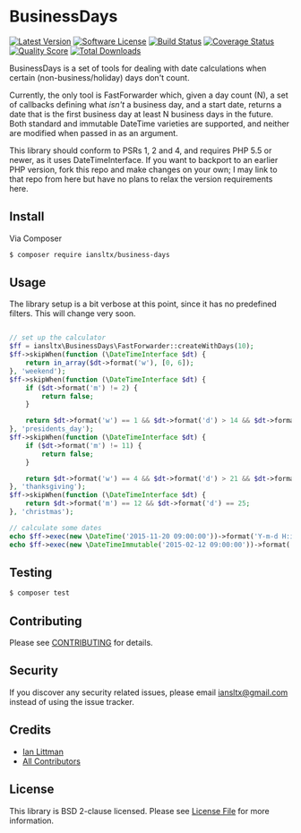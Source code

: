 # BusinessDays

[![Latest Version](https://img.shields.io/github/release/iansltx/BusinessDays.svg?style=flat-square)](https://github.com/iansltx/BusinessDays/releases)
[![Software License](https://img.shields.io/badge/license-MIT-brightgreen.svg?style=flat-square)](LICENSE.md)
[![Build Status](https://img.shields.io/travis/iansltx/BusinessDays/master.svg?style=flat-square)](https://travis-ci.org/iansltx/BusinessDays)
[![Coverage Status](https://img.shields.io/scrutinizer/coverage/g/iansltx/BusinessDays.svg?style=flat-square)](https://scrutinizer-ci.com/g/iansltx/BusinessDays/code-structure)
[![Quality Score](https://img.shields.io/scrutinizer/g/iansltx/BusinessDays.svg?style=flat-square)](https://scrutinizer-ci.com/g/iansltx/BusinessDays)
[![Total Downloads](https://img.shields.io/packagist/dt/iansltx/business-days.svg?style=flat-square)](https://packagist.org/packages/iansltx/business-days)

BusinessDays is a set of tools for dealing with date calculations when certain (non-business/holiday) days don't count.

Currently, the only tool is FastForwarder which, given a day count (N), a set of callbacks defining what *isn't* a
business day, and a start date, returns a date that is the first business day at least N business days in the future.
Both standard and immutable DateTime varieties are supported, and neither are modified when passed in as an argument.

This library should conform to PSRs 1, 2 and 4, and requires PHP 5.5 or newer, as it uses DateTimeInterface. If you
want to backport to an earlier PHP version, fork this repo and make changes on your own; I may link to that repo from
here but have no plans to relax the version requirements here.

## Install

Via Composer

``` bash
$ composer require iansltx/business-days
```

## Usage

The library setup is a bit verbose at this point, since it has no predefined filters. This will change very soon.

``` php

// set up the calculator
$ff = iansltx\BusinessDays\FastForwarder::createWithDays(10);
$ff->skipWhen(function (\DateTimeInterface $dt) {
    return in_array($dt->format('w'), [0, 6]);
}, 'weekend');
$ff->skipWhen(function (\DateTimeInterface $dt) {
    if ($dt->format('m') != 2) {
        return false;
    }

    return $dt->format('w') == 1 && $dt->format('d') > 14 && $dt->format('d') <= 21;
}, 'presidents_day');
$ff->skipWhen(function (\DateTimeInterface $dt) {
    if ($dt->format('m') != 11) {
        return false;
    }

    return $dt->format('w') == 4 && $dt->format('d') > 21 && $dt->format('d') <= 28;
}, 'thanksgiving');
$ff->skipWhen(function (\DateTimeInterface $dt) {
    return $dt->format('m') == 12 && $dt->format('d') == 25;
}, 'christmas');

// calculate some dates
echo $ff->exec(new \DateTime('2015-11-20 09:00:00'))->format('Y-m-d H:i:s'); // 2015-12-07 09:00:00
echo $ff->exec(new \DateTimeImmutable('2015-02-12 09:00:00'))->format('Y-m-d H:i:s'); // 2015-02-27 09:00:00

```

## Testing

``` bash
$ composer test
```

## Contributing

Please see [CONTRIBUTING](CONTRIBUTING.md) for details.

## Security

If you discover any security related issues, please email iansltx@gmail.com instead of using the issue tracker.

## Credits

- [Ian Littman](https://github.com/iansltx)
- [All Contributors](../../contributors)

## License

This library is BSD 2-clause licensed. Please see [License File](LICENSE.md) for more information.
